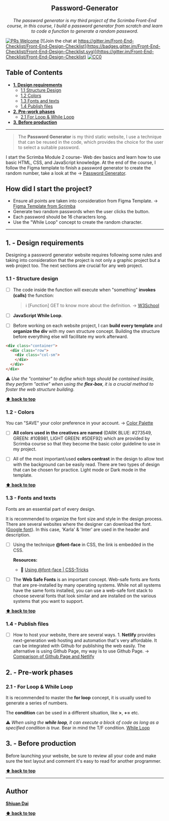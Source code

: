 <h2 align="center">Password-Generator</h2>

<p align="center">
  <em> The password generator is my third project of the Scrimba Front-End course, in this course, I build a password generator from scratch and learn to code a function to generate a random password.</em>
</p>

[![PRs Welcome](https://img.shields.io/badge/PRs-welcome-brightgreen.svg)](http://makeapullrequest.com) [![Join the chat at https://gitter.im/Front-End-Checklist/Front-End-Design-Checklist](https://badges.gitter.im/Front-End-Checklist/Front-End-Design-Checklist.svg)](https://gitter.im/Front-End-Checklist/Front-End-Design-Checklist) [![CC0](https://img.shields.io/badge/license-CC0-green.svg)](https://creativecommons.org/publicdomain/zero/1.0/)

## Table of Contents
* **[1. Design requirements](#1---design-requirements)**
	* [1.1 Structure Design](#11---grid-system)
	* [1.2 Colors](#12---colors)
	* [1.3 Fonts and texts](#13---fonts-and-texts)
	* [1.4 Publish files](#14---publish-files)
* **[2. Pre-work phases](#2---pre-work-phases)**
	* [2.1 For Loop & While Loop](#21---For--Loop--&--While--Loop)
* **[3. Before production](#3---before-production)**

---

> The **Password Generator** is my third static website, I use a technique that can be reused in the code, which provides the choice for the user to select a suitable password.

I start the Scrimba Module 2 course- Web dev basics and learn how to use basic HTML, CSS, and JavaScript knowledge. At the end of the course, I follow the Figma template to finish a password generator to create the random number, take a look at the → [Password Generator](https://shiuandai.github.io/Password-Generator/).

## How did I start the project?

* Ensure all points are taken into consideration from Figma Template. → [Figma Template from Scrimba](https://www.figma.com/file/NEj9JDycMjF3XKXq7swoc9/Random-Password-Generator-(New-version)?type=design&node-id=102-702&mode=design&t=13ZXwjZVDKEUibmD-0)
* Generate two random passwords when the user clicks the button.
* Each password should be 16 characters long.
* Use the "While Loop" concept to create the random character.

---

## 1. - Design requirements

Designing a password generator website requires following some rules and taking into consideration that the project is not only a graphic project but a web project too. The next sections are crucial for any web project.

### 1.1 - Structure design

* [ ] The code inside the function will execute when "something" **invokes (calls)** the function:
	> ℹ️ [Function] GET to know more about the definition. → [W3School](https://www.w3schools.com/js/js_functions.asp)

* [ ] **JavaScript While Loop**. 
* [ ] Before working on each website project, I can **build every template** and **organize the div** with my own structure concept. Building the structure before everything else will facilitate my work afterward.

```html
<div class="container">
  <div class="row">
    <div class="col-sm">
    </div>
  </div>
</div>
```

⚠️ *Use the "container" to define which tags should be contained inside, they perform "active" when using the **flex-box**, it is a crucial method to foster the web structure building.* 

**[⬆ back to top](#table-of-contents)**

### 1.2 - Colors

You can "SAVE" your color preference in your account. → [Color Palette](https://scrimba.com/links/hometown-palette)

* [ ] **All colors used in the creatives are named** (DARK BLUE: #273549, GREEN: #10B981, LIGHT GREEN: #5DEF92) which are provided by Scrimba course so that they become the basic color guideline to use in my project.

* [ ] All of the most important/used **colors contrast** in the design to allow text with the background can be easily read. There are two types of design that can be chosen for practice. Light mode or Dark mode in the template.

**[⬆ back to top](#table-of-contents)**

### 1.3 - Fonts and texts

Fonts are an essential part of every design.

It is recommended to organize the font size and style in the design process. There are several websites where the designer can download the font. ([Google font](https://fonts.google.com/)). In this case, 'Karla' & 'Inter' are used in the header and description.

* [ ] Using the technique **@font-face** in CSS, the link is embedded in the CSS. 

  __Resources:__
	* 📖 [Using @font-face | CSS-Tricks](https://css-tricks.com/snippets/css/using-font-face/)

* [ ] The **Web Safe Fonts** is an important concept. Web-safe fonts are fonts that are pre-installed by many operating systems. While not all systems have the same fonts installed, you can use a web-safe font stack to choose several fonts that look similar and are installed on the various systems that you want to support.

**[⬆ back to top](#table-of-contents)**


### 1.4 - Publish files

* [ ] How to host your website, there are several ways. 1. **Netlify** provides next-generation web hosting and automation that's very affordable. It can be integrated with Github for publishing the web easily. The alternative is using Github Page, my way is to use Github Page. → [Comparison of Github Page and Netlify](https://www.freecodecamp.org/news/publish-your-website-netlify-github/) 

## 2. - Pre-work phases

### 2.1 - For Loop & While Loop

It is recommended to master the **for loop** concept, it is usually used to generate a series of numbers.

The **condition** can be used in a different situation, like **>**, **+=** etc.

⚠️ *When using the **while loop**, it can execute a block of code as long as a specified condition is true.* Bear in mind the T/F condition. [While Loop](https://www.w3schools.com/js/js_loop_while.asp#gsc.tab=0)

## 3. - Before production

Before launching your website, be sure to review all your code and make sure the text layout and comment it's easy to read for another programmer.

**[⬆ back to top](#table-of-contents)**

---

## Author

**[Shiuan Dai](https://www.linkedin.com/in/shiuandai/)**

**[⬆ back to top](#table-of-contents)**


[6]:	https://guideguide.me/
[7]:	https://www.sketchapp.com/docs/canvas/rulers-guides-grids/
[8]:	https://getbootstrap.com/docs/4.0/layout/grid/
[9]:	http://flexboxgrid.com/
[10]: https://css-tricks.com/dont-overthink-it-grids/
[11]:	https://www.lifewire.com/aco-file-2619477
[16]:	http://bradfrost.com/blog/post/atomic-web-design/
[22]:	https://js.libhunt.com/
[23]:	https://bestof.js.org/
[28]:	https://gitter.im/Front-End-Checklist/Front-End-Design-Checklist
